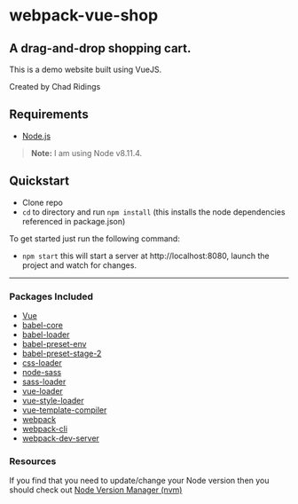 # webpack-vue-shop
## A drag-and-drop shopping cart.

This is a demo website built using VueJS.

Created by Chad Ridings

## Requirements

  * [Node.js](http://nodejs.org)

> **Note:** I am using Node v8.11.4.

## Quickstart

  * Clone repo 
  * `cd` to directory and run `npm install` (this installs the node dependencies referenced in package.json)

To get started just run the following command:

* `npm start` this will start a server at http://localhost:8080, launch the project and watch for changes.


---


### Packages Included

* [Vue](https://vuejs.org/)
* [babel-core](https://www.npmjs.com/package/babel-core)
* [babel-loader](https://www.npmjs.com/package/babel-loader)
* [babel-preset-env](https://www.npmjs.com/package/babel-preset-env)
* [babel-preset-stage-2](https://www.npmjs.com/package/babel-preset-stage-2)
* [css-loader](https://www.npmjs.com/package/css-loader)
* [node-sass](https://www.npmjs.com/package/node-sass)
* [sass-loader](https://www.npmjs.com/package/sass-loader)
* [vue-loader](https://www.npmjs.com/package/vue-loader)
* [vue-style-loader](https://www.npmjs.com/package/vue-style-loader)
* [vue-template-compiler](https://www.npmjs.com/package/vue-template-compiler)
* [webpack](https://www.npmjs.com/package/webpack)
* [webpack-cli](https://www.npmjs.com/package/webpack-cli)
* [webpack-dev-server](https://www.npmjs.com/package/webpack-dev-server)


### Resources

If you find that you need to update/change your Node version then you should check out [Node Version Manager (nvm)](https://github.com/creationix/nvm)